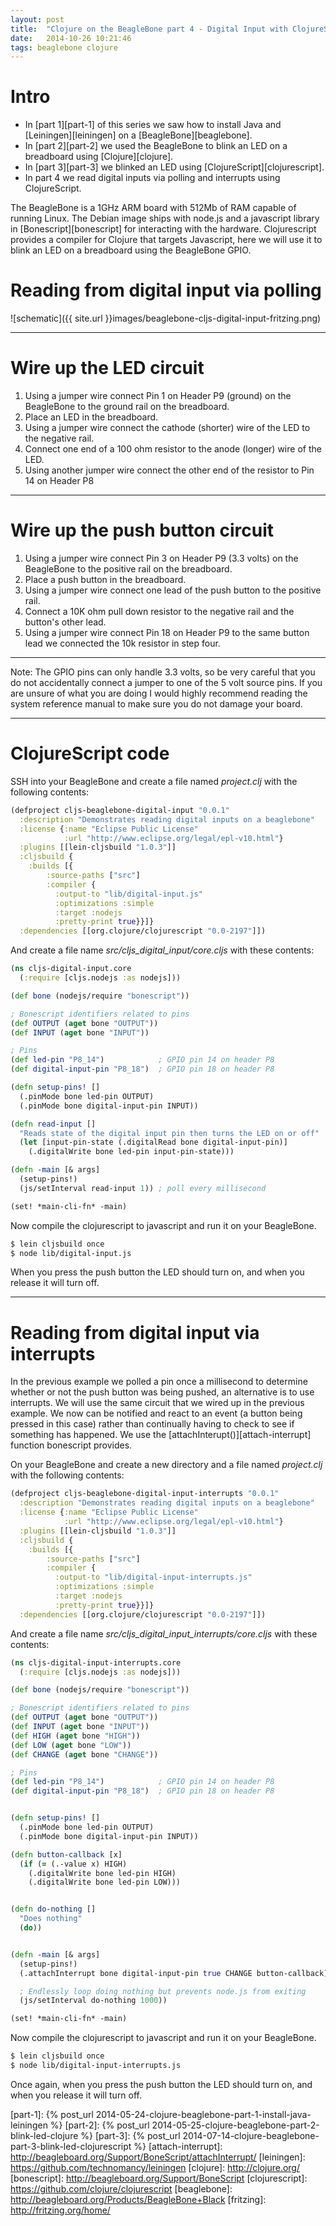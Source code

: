 ```yaml
---
layout: post
title:  "Clojure on the BeagleBone part 4 - Digital Input with ClojureScript"
date:   2014-10-26 10:21:46
tags: beaglebone clojure
---
```


# Intro
- In [part 1][part-1] of this series we saw how to install Java and [Leiningen][leiningen] on a [BeagleBone][beaglebone].
- In [part 2][part-2] we used the BeagleBone to blink an LED on a breadboard using [Clojure][clojure].
- In [part 3][part-3] we blinked an LED using [ClojureScript][clojurescript].
- In part 4 we read digital inputs via polling and interrupts using ClojureScript.

The BeagleBone is a 1GHz ARM board with 512Mb of RAM capable of running Linux. The Debian image ships with node.js and a javascript library in [Bonescript][bonescript] for interacting with the hardware. Clojurescript provides a compiler for Clojure that targets Javascript, here we will use it to blink an LED on a breadboard using the BeagleBone GPIO.


# Reading from digital input via polling

![schematic]({{ site.url }}images/beaglebone-cljs-digital-input-fritzing.png)



---
# Wire up the LED circuit

1. Using a jumper wire connect Pin 1 on Header P9 (ground) on the BeagleBone to the ground rail on the breadboard.
2. Place an LED in the breadboard.
3. Using a jumper wire connect the cathode (shorter) wire of the LED to the negative rail.
4. Connect one end of a 100 ohm resistor to the anode (longer) wire of the LED.
5. Using another jumper wire connect the other end of the resistor to Pin 14 on Header P8

---
# Wire up the push button circuit

1. Using a jumper wire connect Pin 3 on Header P9 (3.3 volts) on the BeagleBone to the positive rail on the breadboard.
2. Place a push button in the breadboard.
3. Using a jumper wire connect one lead of the push button to the positive rail.
4. Connect a 10K ohm pull down resistor to the negative rail and the button's other lead.
5. Using a jumper wire connect Pin 18 on Header P9 to the same button lead we connected the 10k resistor in step four.


---
Note: The GPIO pins can only handle 3.3 volts, so be very careful that you do not accidentally connect a jumper to one of the 5 volt source pins. If you are unsure of what you are doing I would highly recommend reading the system reference manual to make sure you do not damage your board.

---


# ClojureScript code

SSH into your BeagleBone and create a file named *project.clj* with the following contents:

```clojure
(defproject cljs-beaglebone-digital-input "0.0.1"
  :description "Demonstrates reading digital inputs on a beaglebone"
  :license {:name "Eclipse Public License"
            :url "http://www.eclipse.org/legal/epl-v10.html"}
  :plugins [[lein-cljsbuild "1.0.3"]]
  :cljsbuild {
    :builds [{
        :source-paths ["src"]
        :compiler {
          :output-to "lib/digital-input.js"
          :optimizations :simple
          :target :nodejs
          :pretty-print true}}]}
  :dependencies [[org.clojure/clojurescript "0.0-2197"]])
```

And create a file name *src/cljs\_digital\_input/core.cljs* with these contents:

```clojure
(ns cljs-digital-input.core
  (:require [cljs.nodejs :as nodejs]))

(def bone (nodejs/require "bonescript"))

; Bonescript identifiers related to pins
(def OUTPUT (aget bone "OUTPUT"))
(def INPUT (aget bone "INPUT"))

; Pins
(def led-pin "P8_14")            ; GPIO pin 14 on header P8
(def digital-input-pin "P8_18")  ; GPIO pin 18 on header P8

(defn setup-pins! []
  (.pinMode bone led-pin OUTPUT)
  (.pinMode bone digital-input-pin INPUT))

(defn read-input []
  "Reads state of the digital input pin then turns the LED on or off"
  (let [input-pin-state (.digitalRead bone digital-input-pin)]
    (.digitalWrite bone led-pin input-pin-state)))

(defn -main [& args]
  (setup-pins!)
  (js/setInterval read-input 1)) ; poll every millisecond

(set! *main-cli-fn* -main)
```


Now compile the clojurescript to javascript and run it on your BeagleBone.

```bash
$ lein cljsbuild once
$ node lib/digital-input.js
```

When you press the push button the LED should turn on, and when you release it will turn off.

---

# Reading from digital input via interrupts
In the previous example we polled a pin once a millisecond to determine whether or not the push button was being pushed, an alternative is to use interrupts. We will use the same circuit that we wired up in the previous example. We now can be notified and react to an event (a button being pressed in this case) rather than continually having to check to see if something has happened. We use the [attachInterupt()][attach-interrupt] function bonescript provides.


On your BeagleBone and create a new directory and a file named *project.clj* with the following contents:

```clojure
(defproject cljs-beaglebone-digital-input-interrupts "0.0.1"
  :description "Demonstrates reading digital inputs on a beaglebone"
  :license {:name "Eclipse Public License"
            :url "http://www.eclipse.org/legal/epl-v10.html"}
  :plugins [[lein-cljsbuild "1.0.3"]]
  :cljsbuild {
    :builds [{
        :source-paths ["src"]
        :compiler {
          :output-to "lib/digital-input-interrupts.js"
          :optimizations :simple
          :target :nodejs
          :pretty-print true}}]}
  :dependencies [[org.clojure/clojurescript "0.0-2197"]])
```

And create a file name *src/cljs\_digital\_input\_interrupts/core.cljs* with these contents:

```clojure
(ns cljs-digital-input-interrupts.core
  (:require [cljs.nodejs :as nodejs]))

(def bone (nodejs/require "bonescript"))

; Bonescript identifiers related to pins
(def OUTPUT (aget bone "OUTPUT"))
(def INPUT (aget bone "INPUT"))
(def HIGH (aget bone "HIGH"))
(def LOW (aget bone "LOW"))
(def CHANGE (aget bone "CHANGE"))

; Pins
(def led-pin "P8_14")            ; GPIO pin 14 on header P8
(def digital-input-pin "P8_18")  ; GPIO pin 18 on header P8


(defn setup-pins! []
  (.pinMode bone led-pin OUTPUT)
  (.pinMode bone digital-input-pin INPUT))

(defn button-callback [x]
  (if (= (.-value x) HIGH)
    (.digitalWrite bone led-pin HIGH)
    (.digitalWrite bone led-pin LOW)))


(defn do-nothing []
  "Does nothing"
  (do))


(defn -main [& args]
  (setup-pins!)
  (.attachInterrupt bone digital-input-pin true CHANGE button-callback)

  ; Endlessly loop doing nothing but prevents node.js from exiting
  (js/setInterval do-nothing 1000))

(set! *main-cli-fn* -main)
```


Now compile the clojurescript to javascript and run it on your BeagleBone.

```bash
$ lein cljsbuild once
$ node lib/digital-input-interrupts.js
```

Once again, when you press the push button the LED should turn on, and when you release it will turn off.





[part-1]: {% post_url 2014-05-24-clojure-beaglebone-part-1-install-java-leiningen %}
[part-2]: {% post_url 2014-05-25-clojure-beaglebone-part-2-blink-led-clojure %}
[part-3]: {% post_url 2014-07-14-clojure-beaglebone-part-3-blink-led-clojurescript %}
[attach-interrupt]: http://beagleboard.org/Support/BoneScript/attachInterrupt/
[leiningen]: https://github.com/technomancy/leiningen
[clojure]: http://clojure.org/
[bonescript]: http://beagleboard.org/Support/BoneScript
[clojurescript]: https://github.com/clojure/clojurescript
[beaglebone]: http://beagleboard.org/Products/BeagleBone+Black
[fritzing]: http://fritzing.org/home/
